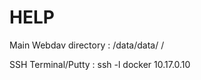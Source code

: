 # HELP
Main Webdav directory : /data/data/ <projects> /
  
SSH Terminal/Putty :  ssh -l docker 10.17.0.10
